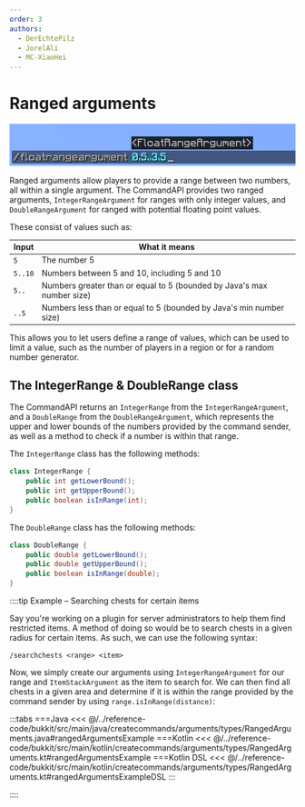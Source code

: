 ```yaml
---
order: 3
authors: 
  - DerEchtePilz
  - JorelAli
  - MC-XiaoHei
---
```


# Ranged arguments

![A float range argument command with the argument "0.5.3.5" entered](/images/arguments/floatrange.png)

Ranged arguments allow players to provide a range between two numbers, all within a single argument. The CommandAPI provides two ranged arguments, `IntegerRangeArgument` for ranges with only integer values, and `DoubleRangeArgument` for ranged with potential floating point values.

These consist of values such as:

| Input   | What it means                                                          |
|---------|------------------------------------------------------------------------|
| `5`     | The number 5                                                           |
| `5..10` | Numbers between 5 and 10, including 5 and 10                           |
| `5..`   | Numbers greater than or equal to 5 (bounded by Java's max number size) |
| `..5`   | Numbers less than or equal to 5 (bounded by Java's min number size)    |

This allows you to let users define a range of values, which can be used to limit a value, such as the number of players in a region or for a random number generator.

## The IntegerRange & DoubleRange class

The CommandAPI returns an `IntegerRange` from the `IntegerRangeArgument`, and a `DoubleRange` from the `DoubleRangeArgument`, which represents the upper and lower bounds of the numbers provided by the command sender, as well as a method to check if a number is within that range.

The `IntegerRange` class has the following methods:

```java
class IntegerRange {
    public int getLowerBound();
    public int getUpperBound();
    public boolean isInRange(int);
}
```

The `DoubleRange` class has the following methods:

```java
class DoubleRange {
    public double getLowerBound();
    public double getUpperBound();
    public boolean isInRange(double);
}
```

::::tip Example – Searching chests for certain items

Say you're working on a plugin for server administrators to help them find restricted items. A method of doing so would be to search chests in a given radius for certain items. As such, we can use the following syntax:

```mccmd
/searchchests <range> <item>
```

Now, we simply create our arguments using `IntegerRangeArgument` for our range and `ItemStackArgument` as the item to search for. We can then find all chests in a given area and determine if it is within the range provided by the command sender by using `range.isInRange(distance)`:

:::tabs
===Java
<<< @/../reference-code/bukkit/src/main/java/createcommands/arguments/types/RangedArguments.java#rangedArgumentsExample
===Kotlin
<<< @/../reference-code/bukkit/src/main/kotlin/createcommands/arguments/types/RangedArguments.kt#rangedArgumentsExample
===Kotlin DSL
<<< @/../reference-code/bukkit/src/main/kotlin/createcommands/arguments/types/RangedArguments.kt#rangedArgumentsExampleDSL
:::

::::